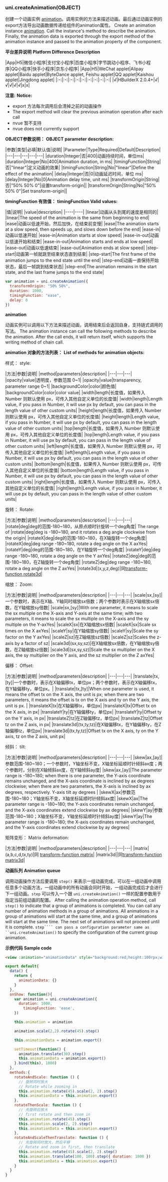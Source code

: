 ### uni.createAnimation(OBJECT)

创建一个动画实例 [animation](#animation)。调用实例的方法来描述动画。最后通过动画实例的export方法导出动画数据传递给组件的animation属性。
Create an animation instance [animation](#animation). Call the instance's method to describe the animation. Finally, the animation data is exported through the export method of the animation instance and passed to the animation property of the component.

**平台差异说明**
**Platform Difference Description**

|App|H5|微信小程序|支付宝小程序|百度小程序|字节跳动小程序、飞书小程序|QQ小程序|快手小程序|京东小程序|
|App|H5|WeChat applet|Alipay applet|Baidu applet|ByteDance applet, Feishu applet|QQ applet|Kaishou applet|Jingdong applet|
|:-:|:-:|:-:|:-:|:-:|:-:|:-:|:-:|:-:|
|√|HBuilderX 2.0.4+|√|√|√|√|√|x|x|

**注意:**
**Notice:**
- export 方法每次调用后会清掉之前的动画操作
- The export method will clear the previous animation operation after each call
- nvue 暂不支持
- nvue does not currently support

**OBJECT参数说明：**
**OBJECT parameter description:**

|参数|类型|必填|默认值|说明|
|Parameter|Type|Required|Default|Description|
|---|---|---|---|---|
|duration|Integer|否|400|动画持续时间，单位ms|
|duration|Integer|No|400|Animation duration, in ms|
|timingFunction|String|否|"linear"|定义动画的效果|
|timingFunction|String|No|"linear"|Define the effect of the animation|
|delay|Integer|否|0|动画延迟时间，单位 ms|
|delay|Integer|No|0|Animation delay time, unit ms|
|transformOrigin|String|否|"50% 50% 0"|设置transform-origin||
|transformOrigin|String|No|"50% 50% 0"|Set transform-origin||

**timingFunction 有效值：**
**timingFunction Valid values:**

|值|说明|
|value|description|
|----|----|
|linear|动画从头到尾的速度是相同的|
|linear|The speed of the animation is the same from beginning to end|
|ease|动画以低速开始，然后加快，在结束前变慢|
|ease|The animation starts at a slow speed, then speeds up, and slows down before the end|
|ease-in|动画以低速开始|
|ease-in|Animation starts at slow speed|
|ease-in-out|动画以低速开始和结束|
|ease-in-out|Animation starts and ends at low speed|
|ease-out|动画以低速结束|
|ease-out|Animation ends at slow speed|
|step-start|动画第一帧就跳至结束状态直到结束|
|step-start|The first frame of the animation jumps to the end state until the end|
|step-end|动画一直保持开始状态，最后一帧跳到结束状态|
|step-end|The animation remains in the start state, and the last frame jumps to the end state|

```javascript
var animation = uni.createAnimation({
  transformOrigin: "50% 50%",
  duration: 1000,
  timingFunction: "ease",
  delay: 0
})
```


**animation**

动画实例可以调用以下方法来描述动画，调用结束后会返回自身，支持链式调用的写法。
The animation instance can call the following methods to describe the animation. After the call ends, it will return itself, which supports the writing method of chain call.

**animation 对象的方法列表：**
**List of methods for animation objects:**

样式：
style:

|方法|参数|说明|
|method|parameters|description|
|---|---|---|
|opacity|value|透明度，参数范围 0~1|
|opacity|value|transparency, parameter range 0~1|
|backgroundColor|color|颜色值|
|backgroundColor|color|color value|
|width|length|长度值，如果传入 Number 则默认使用 px，可传入其他自定义单位的长度值|
|width|length|Length value, if you pass in Number, it will use px by default, you can pass in the length value of other custom units|
|height|length|长度值，如果传入 Number 则默认使用 px，可传入其他自定义单位的长度值|
|height|length|Length value, if you pass in Number, it will use px by default, you can pass in the length value of other custom units|
|top|length|长度值，如果传入 Number 则默认使用 px，可传入其他自定义单位的长度值|
|top|length|Length value, if you pass in Number, it will use px by default, you can pass in the length value of other custom units|
|left|length|长度值，如果传入 Number 则默认使用 px，可传入其他自定义单位的长度值|
|left|length|Length value, if you pass in Number, it will use px by default, you can pass in the length value of other custom units|
|bottom|length|长度值，如果传入 Number 则默认使用 px，可传入其他自定义单位的长度值|
|bottom|length|Length value, if you pass in Number, it will use px by default, you can pass in the length value of other custom units|
|right|length|长度值，如果传入 Number 则默认使用 px，可传入其他自定义单位的长度值|
|right|length|Length value, if you pass in Number, it will use px by default, you can pass in the length value of other custom units|


旋转：
Rotate:

|方法|参数|说明|
|method|parameters|description|
|---|---|---|
|rotate|deg|deg的范围-180~180，从原点顺时针旋转一个deg角度|
The range of |rotate|deg|deg is -180~180, and it rotates a deg angle clockwise from the origin|
|rotateX|deg|deg的范围-180~180，在X轴旋转一个deg角度|
|rotateX|deg|deg range -180~180, rotate a deg angle on the X axYes|
|rotateY|deg|deg的范围-180~180，在Y轴旋转一个deg角度|
|rotateY|deg|deg range -180~180, rotate a deg angle on the Y axYes|
|rotateZ|deg|deg的范围-180~180，在Z轴旋转一个deg角度|
|rotateZ|deg|deg range -180~180, rotate a deg angle on the Z axYes|
|rotate3d|(x,y,z,deg)|同[transform-function rotate3d](https://developer.mozilla.org/en-US/docs/Web/CSS/transform-function/rotate3d)|

缩放：
Zoom:

|方法|参数|说明|
|method|parameters|description|
|---|---|---|
|scale|sx,[sy]|一个参数时，表示在X轴、Y轴同时缩放sx倍数；两个参数时表示在X轴缩放sx倍数，在Y轴缩放sy倍数|
|scale|sx,[sy]|With one parameter, it means to scale the sx multiple on the X-axis and Y-axis at the same time; with two parameters, it means to scale the sx multiple on the X-axis and the sy multiple on the Y-axYes|
|scaleX|sx|在X轴缩放sx倍数|
|scaleX|sx|Scale sx times on the X axYes|
|scaleY|sy|在Y轴缩放sy倍数|
|scaleY|sy|Scale the sy factor on the Y axYes|
|scaleZ|sz|在Z轴缩放sz倍数|
|scaleZ|sz|Scales the z-axis by a factor of sz|
|scale3d|(sx,sy,sz)|在X轴缩放sx倍数，在Y轴缩放sy倍数，在Z轴缩放sz倍数|
|scale3d|(sx,sy,sz)|Scale the sx multiplier on the X axis, the sy multiplier on the Y axis, and the sz multiplier on the Z axYes|

偏移：
Offset:

|方法|参数|说明|
|method|parameters|description|
|---|---|---|
|translate|tx,[ty]|一个参数时，表示在X轴偏移tx，单位px；两个参数时，表示在X轴偏移tx，在Y轴偏移ty，单位px。|
|translate|tx,[ty]|When one parameter is used, it means the offset tx on the X axis, the unit is px; when there are two parameters, it means the offset is tx on the X axis and ty on the Y axis, the unit is px. |
|translateX|tx|在X轴偏移tx，单位px|
|translateX|tx|Offset tx on the X axis, in px|
|translateY|ty|在Y轴偏移ty，单位px|
|translateY|ty|Offset ty on the Y axis, in px|
|translateZ|tz|在Z轴偏移tz，单位px|
|translateZ|tz|Offset tz on the Z axis, in px|
|translate3d|(tx,ty,tz)|在X轴偏移tx，在Y轴偏移ty，在Z轴偏移tz，单位px|
|translate3d|(tx,ty,tz)|Offset tx on the X axis, ty on the Y axis, tz on the Z axis, unit px|

倾斜：
tilt:

|方法|参数|说明|
|method|parameters|description|
|---|---|---|
|skew|ax,[ay]|参数范围-180~180；一个参数时，Y轴坐标不变，X轴坐标延顺时针倾斜ax度；两个参数时，分别在X轴倾斜ax度，在Y轴倾斜ay度|
|skew|ax,[ay]|The parameter range is -180~180; when there is one parameter, the Y-axis coordinate remains unchanged, and the X-axis coordinate is inclined by ax degrees clockwise; when there are two parameters, the X-axis is inclined by ax degrees, respectively. Y-axis tilt ay degrees |
|skewX|ax|参数范围-180~180；Y轴坐标不变，X轴坐标延顺时针倾斜ax度|
|skewX|ax|The parameter range is -180~180; the Y-axis coordinates remain unchanged, and the X-axis coordinates extend clockwise by ax degrees|
|skewY|ay|参数范围-180~180；X轴坐标不变，Y轴坐标延顺时针倾斜ay度|
|skewY|ay|The parameter range is -180~180; the X-axis coordinates remain unchanged, and the Y-axis coordinates extend clockwise by ay degrees|

矩阵变形：
Matrix deformation:

|方法|参数|说明|
|method|parameters|description|
|---|---|---|
|matrix|(a,b,c,d,tx,ty)|同	[transform-function matrix](https://developer.mozilla.org/en-US/docs/Web/CSS/transform-function/matrix)|
|matrix3d||同[transform-function matrix3d](https://developer.mozilla.org/en-US/docs/Web/CSS/transform-function/matrix3d)|

**动画队列**
**Animation queue**

调用动画操作方法后要调用 ```step()``` 来表示一组动画完成，可以在一组动画中调用任意多个动画方法，一组动画中的所有动画会同时开始，一组动画完成后才会进行下一组动画。```step``` 可以传入一个跟 ```uni.createAnimation()``` 一样的配置参数用于指定当前组动画的配置。
After calling the animation operation method, call ```step()``` to indicate that a group of animations is completed. You can call any number of animation methods in a group of animations. All animations in a group of animations will start at the same time, and a group of animations will start at the same time. The next set of animations will not proceed until it is complete. ```step```` can pass a configuration parameter same as ``uni.createAnimation()``` to specify the configuration of the current group animation.

**示例代码**
**Sample code**

```html
<view :animation="animationData" style="background:red;height:100rpx;width:100rpx"></view>
```

```javascript
export default{
  data() {
    return {
      animationData: {}
    }
  },
  onShow: function(){
    var animation = uni.createAnimation({
      duration: 1000,
        timingFunction: 'ease',
    })

    this.animation = animation

    animation.scale(2,2).rotate(45).step()

    this.animationData = animation.export()

    setTimeout(function() {
      animation.translate(30).step()
      this.animationData = animation.export()
    }.bind(this), 1000)
  },
  methods:{
    rotateAndScale: function () {
      // 旋转同时放大
      // Rotate while zooming in
      this.animation.rotate(45).scale(2, 2).step()
      this.animationData = this.animation.export()
    },
    rotateThenScale: function () {
      // 先旋转后放大
      // first rotate and then zoom in
      this.animation.rotate(45).step()
      this.animation.scale(2, 2).step()
      this.animationData = this.animation.export()
    },
    rotateAndScaleThenTranslate: function () {
      // 先旋转同时放大，然后平移
      // Rotate and zoom in first, then translate
      this.animation.rotate(45).scale(2, 2).step()
      this.animation.translate(100, 100).step({ duration: 1000 })
      this.animationData = this.animation.export()
    }
  }
}
```